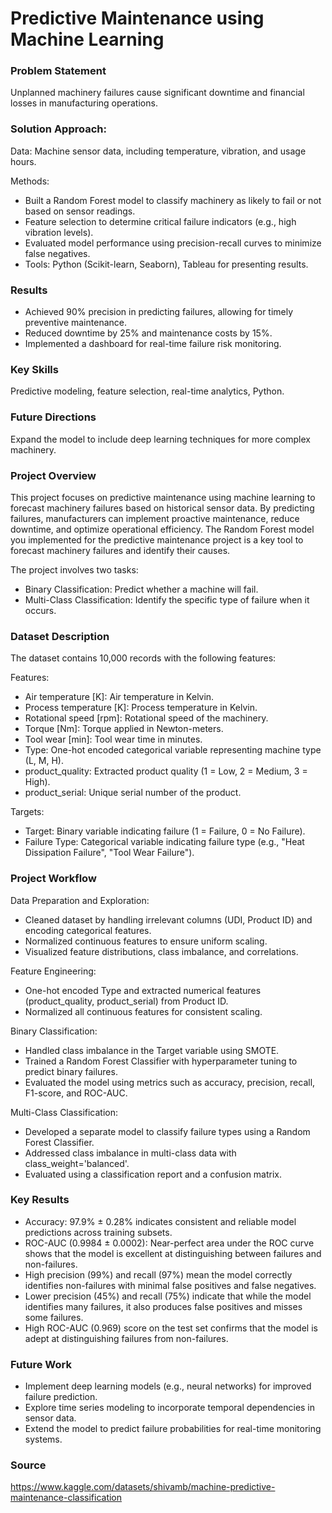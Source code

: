 # Predictive Maintenance using Machine Learning

### Problem Statement

Unplanned machinery failures cause significant downtime and financial losses in manufacturing operations.

### Solution Approach:

Data: Machine sensor data, including temperature, vibration, and usage hours.

Methods:

- Built a Random Forest model to classify machinery as likely to fail or not based on sensor readings.
- Feature selection to determine critical failure indicators (e.g., high vibration levels).
- Evaluated model performance using precision-recall curves to minimize false negatives.
- Tools: Python (Scikit-learn, Seaborn), Tableau for presenting results.

### Results
        
- Achieved 90% precision in predicting failures, allowing for timely preventive maintenance.
- Reduced downtime by 25% and maintenance costs by 15%.
- Implemented a dashboard for real-time failure risk monitoring.

### Key Skills

Predictive modeling, feature selection, real-time analytics, Python.

### Future Directions

Expand the model to include deep learning techniques for more complex machinery.

### Project Overview

This project focuses on predictive maintenance using machine learning to forecast machinery failures based on historical sensor data. By predicting failures, manufacturers can implement proactive maintenance, reduce downtime, and optimize operational efficiency. The Random Forest model you implemented for the predictive maintenance project is a key tool to forecast machinery failures and identify their causes.

The project involves two tasks:

- Binary Classification: Predict whether a machine will fail.
- Multi-Class Classification: Identify the specific type of failure when it occurs.

### Dataset Description

The dataset contains 10,000 records with the following features:

Features:
- Air temperature [K]: Air temperature in Kelvin.
- Process temperature [K]: Process temperature in Kelvin.
- Rotational speed [rpm]: Rotational speed of the machinery.
- Torque [Nm]: Torque applied in Newton-meters.
- Tool wear [min]: Tool wear time in minutes.
- Type: One-hot encoded categorical variable representing machine type (L, M, H).
- product_quality: Extracted product quality (1 = Low, 2 = Medium, 3 = High).
- product_serial: Unique serial number of the product.

Targets:
- Target: Binary variable indicating failure (1 = Failure, 0 = No Failure).
- Failure Type: Categorical variable indicating failure type (e.g., "Heat Dissipation Failure", "Tool Wear Failure").

### Project Workflow

Data Preparation and Exploration:
- Cleaned dataset by handling irrelevant columns (UDI, Product ID) and encoding categorical features.
- Normalized continuous features to ensure uniform scaling.
- Visualized feature distributions, class imbalance, and correlations.

Feature Engineering:
- One-hot encoded Type and extracted numerical features (product_quality, product_serial) from Product ID.
- Normalized all continuous features for consistent scaling.

Binary Classification:
- Handled class imbalance in the Target variable using SMOTE.
- Trained a Random Forest Classifier with hyperparameter tuning to predict binary failures.
- Evaluated the model using metrics such as accuracy, precision, recall, F1-score, and ROC-AUC.

Multi-Class Classification:
- Developed a separate model to classify failure types using a Random Forest Classifier.
- Addressed class imbalance in multi-class data with class_weight='balanced'.
- Evaluated using a classification report and a confusion matrix.

### Key Results

- Accuracy: 97.9% ± 0.28% indicates consistent and reliable model predictions across training subsets.
- ROC-AUC (0.9984 ± 0.0002): Near-perfect area under the ROC curve shows that the model is excellent at distinguishing between failures and non-failures.
- High precision (99%) and recall (97%) mean the model correctly identifies non-failures with minimal false positives and false negatives.
- Lower precision (45%) and recall (75%) indicate that while the model identifies many failures, it also produces false positives and misses some failures.
- High ROC-AUC (0.969) score on the test set confirms that the model is adept at distinguishing failures from non-failures.

### Future Work

- Implement deep learning models (e.g., neural networks) for improved failure prediction.
- Explore time series modeling to incorporate temporal dependencies in sensor data.
- Extend the model to predict failure probabilities for real-time monitoring systems.

### Source

https://www.kaggle.com/datasets/shivamb/machine-predictive-maintenance-classification
